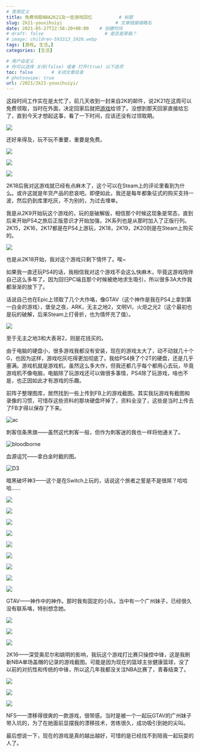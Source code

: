 ```yaml
---
# 常用定义
title: 免费领取NBA2K21及一些游戏回忆          # 标题
slug: 2k21-youxihuiyi                    # 文章链接缩略名
date: 2021-05-27T22:56:20+08:00    # 创建时间
# draft: false                       # 是否是草稿？
# image: children-593313_1920.webp
tags: [游戏, 生活,]
categories: [生活]

# 用户自定义
# 你可以选择 关闭(false) 或者 打开(true) 以下选项
toc: false       # 关闭文章目录
# photoswipe: true
url: /2021/2k21-youxihuiyi/
---
```


这段时间工作实在是太忙了，前几天收到一封来自2K的邮件，说2K21在这周可以免费领取，当时在外面，决定回家后就把[游戏](游戏.md)给领了。没想到那天回家直接给忘了，直到今天才想起这事，看了一下时间，应该还没有过领取期。

![](https://sdn.qylao.com/laomai/2023/02/27/163fc342fd10ac-1.webp)

还好来得及，玩不玩不重要，重要是免费。

![](https://sdn.qylao.com/laomai/2023/02/27/163fc342fdb5ad-1.webp)

![](https://sdn.qylao.com/laomai/2023/02/27/163fc342fe2871-1.webp)

![](https://sdn.qylao.com/laomai/2023/02/27/163fc342fe8cb0-1.webp)

2K18后我对这游戏就已经有点麻木了，这个可以在Steam上的评论里看到为什么。或许这就是年货产品的悲哀吧。即便如此，我还是每年都象征式的购买支持一波，然后扔到库里吃灰，不为别的，为过去埋单。

我是从2K9开始玩这个游戏的，玩的是破解版，相信那个时候这现象是常态，直到后来开始PS4之旅后正版意识才开始加强，2K系列也是从那时加入了正版行列。2K15，2K16，2K17都是在PS4上游玩，2K18，2K19，2K20则是在Steam上购买的。

![](https://sdn.qylao.com/laomai/2023/02/27/163fc342ff2bc0-1.webp)

也是从2K18开始，我对这个游戏只剩下情怀了。唉~

如果我一直还玩PS4的话，我相信我对这个游戏不会这么快麻木，毕竟这游戏陪伴自己这么多年了。因为回归PC端且那个时候被绝地求生吸引，所以很多3A大作我都渐渐的放下了。

话说自己也在Epic上领取了几个大作咯，像GTAV（这个神作是我在PS4上拿到第一白金的游戏），堡垒之夜，ARK，无主之地2，文明VI，火炬之光2（这个最初也是玩的破解，后来Steam上打骨折，也为情怀充了值）。

![](https://sdn.qylao.com/laomai/2023/02/27/163fc343005900-1.webp)

至于无主之地3和大表哥2，则是花钱买的。

由于电脑的硬盘小，很多游戏我都没有安装，现在的游戏太大了，动不动就几十个G，也因为这样，游戏吃灰吃得更加彻底了。我给PS4换了个2T的硬盘，还是几乎塞满。游戏机就是游戏机，虽然这么多大作，但我还都几乎每个都用心去玩，毕竟游戏机不像电脑，电脑除了玩游戏还可以做很多事情，PS4除了玩游戏，啥也不是，也正因如此才有游戏的乐趣。

前阵子整理图库，居然找到一些上传到FB上的游戏截图。其实我玩游戏有截图和录像的习惯，可惜存这些资料的那块硬盘坏掉了，资料全没了，这些是当时上传去了FB才得以保存了下来。

![ac](https://sdn.qylao.com/laomai/2023/02/27/163fc34300f5e2-1.webp)

刺客信条黑旗——虽然这代刺客一般，但作为刺客迷的我也一样将他通关了。

![bloodborne](https://sdn.qylao.com/laomai/2023/02/27/163fc3430161b0-1.webp)

血源诅咒——拿白金时截的图。

![D3](https://sdn.qylao.com/laomai/2023/02/27/163fc34301d472-1.webp)

暗黑破坏神3——这个是在Switch上玩的，话说这个旅者之誓是不是很屌？哈哈哈……

![](https://sdn.qylao.com/laomai/2023/02/27/163fc343024b01-1.webp)

![](https://sdn.qylao.com/laomai/2023/02/27/163fc34302d85f-1.webp)

![](https://sdn.qylao.com/laomai/2023/02/27/163fc343036475-1.webp)

![](https://sdn.qylao.com/laomai/2023/02/27/163fc34303dccb-1.webp)

![](https://sdn.qylao.com/laomai/2023/02/27/163fc343046c02-1.webp)

![](https://sdn.qylao.com/laomai/2023/02/27/163fc34304d2ef-1.webp)

![](https://sdn.qylao.com/laomai/2023/02/27/163fc343053daf-1.webp)

![](https://sdn.qylao.com/laomai/2023/02/27/163fc34305b07d-1.webp)

![](https://sdn.qylao.com/laomai/2023/02/27/163fc343062baa-1.webp)

GTAV——神作中的神作。那时我有固定的小队，当中有一个广州妹子，已经很久没有联系咯，特别想念她。

![](https://sdn.qylao.com/laomai/2023/02/27/163fc34306a22b-1.webp)

![](https://sdn.qylao.com/laomai/2023/02/27/163fc343073069-1.webp)

![](https://sdn.qylao.com/laomai/2023/02/27/163fc34307b510-1.webp)

2K16——深受奥尼尔和姚明的影响，我玩这个游戏打比赛只操控中锋，这是我刷新NBA单场盖帽的记录的游戏截图。可能是因为现在的篮球主张健康篮球，没了以前的对抗性和传统的中锋，所以这几年我都没关注NBA比赛了，青春结束了。

![](https://sdn.qylao.com/laomai/2023/02/27/163fc343082c93-1.webp)

![](https://sdn.qylao.com/laomai/2023/02/27/163fc34308aac9-1.webp)

![](https://sdn.qylao.com/laomai/2023/02/27/163fc34309241e-1.webp)

NFS——漂移得很爽的一款游戏，很带感。当时是被一个一起玩GTAV的广州妹子带入坑的，为了在她面前显摆我的漂移技术，苦练很久，成功吸引到她的尖叫。

最后想说一下，现在的游戏是真的越出越好，可惜的是已经找不到陪我一起玩耍的人了。
